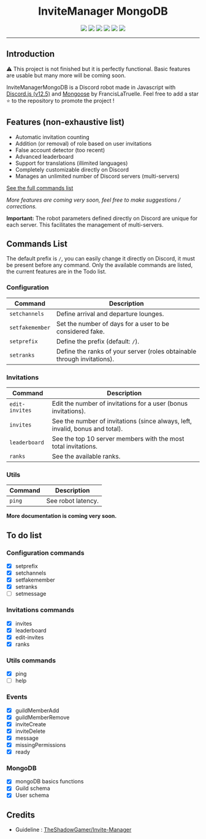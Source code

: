<h1 align="center">InviteManager MongoDB</h1>

<p align="center">
    <a href="LICENSE">
    <a href="LICENSE"><img src="https://img.shields.io/github/license/francislatruelle/InviteManagerMongoDB?label=License"></a>
    <a href="https://github.com/francislatruelle/InviteManagerMongoDB/stargazers"><img src="https://img.shields.io/github/stars/francislatruelle/InviteManagerMongoDB?label=Stars"></a>
    <a href="https://github.com/francislatruelle/InviteManagerMongoDB/commit/master"><img src="https://img.shields.io/github/last-commit/francislatruelle/InviteManagerMongoDB?label=Last%20Update&logo=github"></a>
    <a href="https://github.com/FrancisLaTruelle/InviteManagerMongoDB/issues"><img src="https://img.shields.io/github/languages/code-size/francislatruelle/InviteManagerMongoDB?label=Size"></a>
    <a href="https://github.com/FrancisLaTruelle/InviteManagerMongoDB/issues"><img src="https://img.shields.io/github/issues/francislatruelle/InviteManagerMongoDB?label=Issues"></a>
    <a href="https://www.codefactor.io/repository/github/francislatruelle/invitemanagermongodb/"><img src="https://www.codefactor.io/repository/github/francislatruelle/invitemanagermongodb/badge"></a>
</p>

---

## Introduction

⚠️ This project is not finished but it is perfectly functional. Basic features are usable but many more will be coming soon.

InviteManagerMongoDB is a Discord robot made in Javascript with [Discord.js (v12.5)](https://discord.js.org) and [Mongoose](https://mongoosejs.com/) by FrancisLaTruelle.
Feel free to add a star ⭐ to the repository to promote the project !

## Features (non-exhaustive list)

*   Automatic invitation counting
*   Addition (or removal) of role based on user invitations 
*   False account detector (too recent) 
*   Advanced leaderboard
*   Support for translations (illimited languages)
*   Completely customizable directly on Discord
*   Manages an unlimited number of Discord servers (multi-servers) 

[See the full commands list](https://github.com/FrancisLaTruelle/InviteManagerMongoDB#commands-list)

*More features are coming very soon, feel free to make suggestions / corrections.*

**Important:** The robot parameters defined directly on Discord are unique for each server. This facilitates the management of multi-servers. 

## Commands List

The default prefix is `/`, you can easily change it directly on Discord, it must be present before any command. 
Only the available commands are listed, the current features are in the Todo list. 

### Configuration

| Command | Description |
| --- | --- |
| `setchannels` | Define arrival and departure lounges. |
| `setfakemember` | Set the number of days for a user to be considered fake. |
| `setprefix` | Define the prefix (default: `/`). |
| `setranks` | Define the ranks of your server (roles obtainable through invitations). |

### Invitations

| Command | Description |
| --- | --- |
| `edit-invites` | Edit the number of invitations for a user (bonus invitations). |
| `invites` | See the number of invitations (since always, left, invalid, bonus and total). |
| `leaderboard` | See the top 10 server members with the most total invitations. |
| `ranks` | See the available ranks. |

### Utils
| Command | Description |
| --- | --- |
| `ping` | See robot latency. |

**More documentation is coming very soon.**

## To do list
### Configuration commands
- [x] setprefix
- [x] setchannels
- [x] setfakemember
- [x] setranks
- [ ] setmessage

### Invitations commands
- [x] invites
- [x] leaderboard
- [x] edit-invites
- [x] ranks

### Utils commands
- [x] ping
- [ ] help

### Events
- [x] guildMemberAdd
- [x] guildMemberRemove
- [x] inviteCreate
- [x] inviteDelete
- [x] message
- [x] missingPermissions
- [x] ready

### MongoDB
- [x] mongoDB basics functions
- [x] Guild schema
- [x] User schema

## Credits

- Guideline : [TheShadowGamer/Invite-Manager](https://github.com/TheShadowGamer/Invite-Manager)